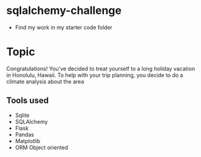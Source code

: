 # sqlalchemy-challenge

- Find my work in my starter code folder

# Topic
Congratulations! You've decided to treat yourself to a long holiday vacation in Honolulu, Hawaii. To help with your trip planning, you decide to do a climate analysis about the area

## Tools used
- Sqlite
- SQLAlchemy
- Flask
- Pandas
- Matplotlib
- ORM Object oriented
